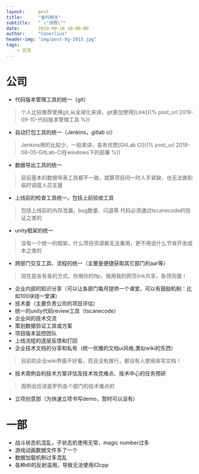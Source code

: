 ```yaml
---
layout:     post
title:      "金科相关"
subtitle:   " \"流程\""
date:       2019-09-10 10:06:00
author:     "Conerlius"
header-img: "img/post-bg-2015.jpg"
tags:
    - 交流
---
```

# 公司
* 代码版本管理工具的统一（git）
> 个人比较推荐使用git,从全球化来讲，git更加使用[Link]({% post_url 2019-09-10-代码版本管理工具 %})
* 自动打包工具的统一（Jenkins，gitlab ci）
> Jenkins用的比较少，一般来讲，各有优势[GitLab CI]({% post_url 2019-08-05-GitLab-CI在windows下的部署 %})
* 数据导出工具的统一
> 目前基本的数据导表工具都不一致，就算项目间一时人手紧缺，也无法做到临时调度人员支援
* 上线前的检查工具统一，包括上前验收工具
> 包括上线前的内存泄漏，bug数量、闪退等
> 代码必须通过tscanecode的验证之类的
* unity框架的统一
> 没有一个统一的框架，什么项目资源都无法重用，更不用说什么节省开发成本之类的
* 跨部门交互工具、流程的统一（主要是便捷获取其它部门的aar等）
> 现在是各有各的方式，你用你的ftp，我用我的网页link共享，各领风骚！
* 企业内部的知识分享（可以让各部门每月提供一个课堂，可以有鼓励机制：比如100块钱一堂课）
* 技术委（主要负责公司的项目评估）
* 统一的unity代码review工具（tscanecode）
* 企业间的技术交流
* 策划数据验证工具或方案
* 项目版本监控团队
* 上线流程的逐层反馈和打回
* 企业技术文档的分享和私有（统一优雅的文档ui风格,类似wiki的东西）
> 目前的企业wiki界面不好看，而且没有推行，都没有人使用来写文档！
* 技术周例会的技术方案评估及技术攻克难点、技术中心的任务预研
> 周例会应该是罗列各个部门的技术难点的
* 立项创意部（为快速立项书写demo，暂时可以没有）

# 一部
* 战斗状态机混乱，子状态机使用无常，magic number过多
* 游戏动画数据文件多了一个
* 数据加载机制过多混乱
* 各种dll的反射滥用，导致无法使用il2cpp